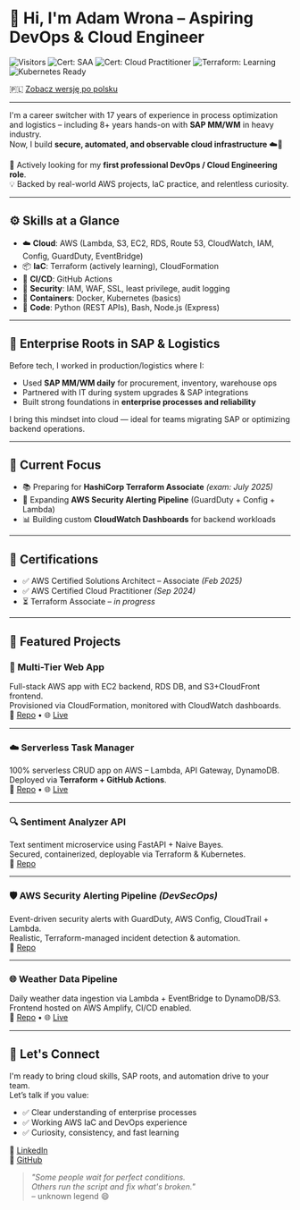 # 👋 Hi, I'm Adam Wrona – Aspiring DevOps & Cloud Engineer  
![Visitors](https://visitor-badge.laobi.icu/badge?page_id=cloudcr0w.cloudcr0w)
![Cert: SAA](https://img.shields.io/badge/AWS--SAA-FEB2025-yellow?logo=amazonaws)
![Cert: Cloud Practitioner](https://img.shields.io/badge/Cloud%20Practitioner-SEP2024-blue?logo=amazonaws)
![Terraform: Learning](https://img.shields.io/badge/Terraform-In%20Progress-purple?logo=terraform)
![Kubernetes Ready](https://img.shields.io/badge/Kubernetes-Basics-blue?logo=kubernetes)

🇵🇱 [Zobacz wersję po polsku](./README.pl.md)

---

I'm a career switcher with 17 years of experience in process optimization and logistics – including 8+ years hands-on with **SAP MM/WM** in heavy industry.  
Now, I build **secure, automated, and observable cloud infrastructure** ☁️🚀

🎯 Actively looking for my **first professional DevOps / Cloud Engineering role**.  
💡 Backed by real-world AWS projects, IaC practice, and relentless curiosity.

---

## ⚙️ Skills at a Glance

- ☁️ **Cloud**: AWS (Lambda, S3, EC2, RDS, Route 53, CloudWatch, IAM, Config, GuardDuty, EventBridge)
- 📦 **IaC**: Terraform (actively learning), CloudFormation
- 🔁 **CI/CD**: GitHub Actions
- 🔐 **Security**: IAM, WAF, SSL, least privilege, audit logging
- 🐳 **Containers**: Docker, Kubernetes (basics)
- 🧠 **Code**: Python (REST APIs), Bash, Node.js (Express)

---

## 🧭 Enterprise Roots in SAP & Logistics

Before tech, I worked in production/logistics where I:

- Used **SAP MM/WM daily** for procurement, inventory, warehouse ops
- Partnered with IT during system upgrades & SAP integrations
- Built strong foundations in **enterprise processes and reliability**

I bring this mindset into cloud — ideal for teams migrating SAP or optimizing backend operations.

---

## 🚧 Current Focus

- 📚 Preparing for **HashiCorp Terraform Associate** *(exam: July 2025)*
- 🔐 Expanding **AWS Security Alerting Pipeline** (GuardDuty + Config + Lambda)
- 📊 Building custom **CloudWatch Dashboards** for backend workloads

---

## 📜 Certifications

- ✅ AWS Certified Solutions Architect – Associate *(Feb 2025)*
- ✅ AWS Certified Cloud Practitioner *(Sep 2024)*
- ⏳ Terraform Associate – *in progress*

---

## 💼 Featured Projects

### 🧱 Multi-Tier Web App  
Full-stack AWS app with EC2 backend, RDS DB, and S3+CloudFront frontend.  
Provisioned via CloudFormation, monitored with CloudWatch dashboards.  
🔗 [Repo](https://github.com/cloudcr0w/multi-tier-webapp) • 🌐 [Live](https://crow-project.click)

---

### ☁️ Serverless Task Manager  
100% serverless CRUD app on AWS – Lambda, API Gateway, DynamoDB.  
Deployed via **Terraform + GitHub Actions**.  
🔗 [Repo](https://github.com/cloudcr0w/serverless-project) • 🌐 [Live](https://d22fapw93bv9rh.cloudfront.net)

---

### 🔍 Sentiment Analyzer API  
Text sentiment microservice using FastAPI + Naive Bayes.  
Secured, containerized, deployable via Terraform & Kubernetes.  
🔗 [Repo](https://github.com/cloudcr0w/sentiment-analyzer-devops)

---

### 🛡️ AWS Security Alerting Pipeline *(DevSecOps)*  
Event-driven security alerts with GuardDuty, AWS Config, CloudTrail + Lambda.  
Realistic, Terraform-managed incident detection & automation.  
🔗 [Repo](https://github.com/cloudcr0w/security-alerting-pipeline)

---

### 🌐 Weather Data Pipeline  
Daily weather data ingestion via Lambda + EventBridge to DynamoDB/S3.  
Frontend hosted on AWS Amplify, CI/CD enabled.  
🔗 [Repo](https://github.com/cloudcr0w/weather-project) • 🌐 [Live](https://main.d24ky3ld7v2sml.amplifyapp.com)

---

## 🤝 Let's Connect

I'm ready to bring cloud skills, SAP roots, and automation drive to your team.  
Let’s talk if you value:

- ✅ Clear understanding of enterprise processes  
- ✅ Working AWS IaC and DevOps experience  
- ✅ Curiosity, consistency, and fast learning

📌 [LinkedIn](https://linkedin.com/in/adam-wrona-111ba728b/)  
📌 [GitHub](https://github.com/cloudcr0w)

> *"Some people wait for perfect conditions.  
> Others run the script and fix what's broken."*  
> – unknown legend 😄
